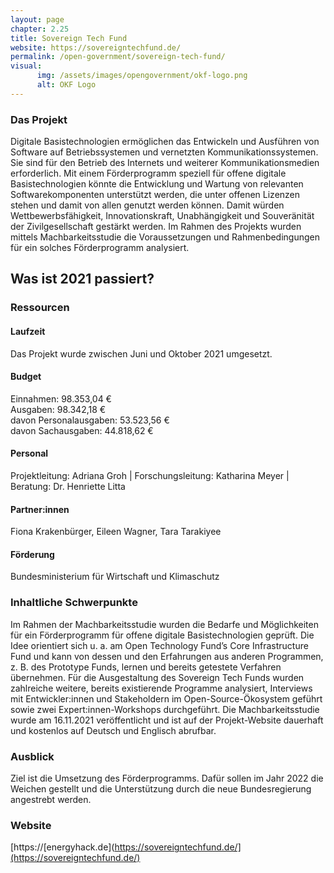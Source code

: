 ```yaml
---
layout: page
chapter: 2.25
title: Sovereign Tech Fund
website: https://sovereigntechfund.de/
permalink: /open-government/sovereign-tech-fund/
visual:
      img: /assets/images/opengovernment/okf-logo.png
      alt: OKF Logo
---
```


### Das Projekt

Digitale Basistechnologien ermöglichen das Entwickeln und Ausführen von Software auf Betriebssystemen und vernetzten Kommunikationssystemen. Sie sind für den Betrieb des Internets und weiterer Kommunikationsmedien erforderlich. Mit einem Förderprogramm speziell für offene digitale Basistechnologien könnte die Entwicklung und Wartung von relevanten Softwarekomponenten unterstützt werden, die unter offenen Lizenzen stehen und damit von allen genutzt werden können. Damit würden Wettbewerbsfähigkeit, Innovationskraft, Unabhängigkeit und Souveränität der  Zivilgesellschaft gestärkt werden. Im Rahmen des Projekts wurden mittels Machbarkeitsstudie die Voraussetzungen und Rahmenbedingungen für ein solches Förderprogramm analysiert. 

## Was ist 2021 passiert?

### Ressourcen

#### Laufzeit
Das Projekt wurde zwischen Juni und Oktober 2021 umgesetzt. 

#### Budget
Einnahmen: 98.353,04 €<br>
Ausgaben: 98.342,18 €<br>
davon Personalausgaben: 53.523,56 €<br>
davon Sachausgaben: 44.818,62 €

#### Personal
Projektleitung: Adriana Groh | Forschungsleitung: Katharina Meyer | Beratung: Dr. Henriette Litta

#### Partner:innen
Fiona Krakenbürger, Eileen Wagner, Tara Tarakiyee

#### Förderung
Bundesministerium für Wirtschaft und Klimaschutz

### Inhaltliche Schwerpunkte

Im Rahmen der Machbarkeitsstudie wurden die Bedarfe und Möglichkeiten für ein Förderprogramm für offene digitale Basistechnologien geprüft. Die Idee orientiert sich u. a. am Open Technology Fund’s Core Infrastructure Fund und kann von dessen und den Erfahrungen aus anderen Programmen, z. B. des Prototype Funds, lernen und bereits getestete Verfahren übernehmen. Für die Ausgestaltung des Sovereign Tech Funds wurden zahlreiche weitere, bereits existierende Programme analysiert, Interviews mit Entwickler:innen und Stakeholdern im Open-Source-Ökosystem geführt sowie zwei Expert:innen-Workshops durchgeführt. Die Machbarkeitsstudie wurde am 16.11.2021 veröffentlicht und ist auf der Projekt-Website dauerhaft und kostenlos auf Deutsch und Englisch abrufbar. 

### Ausblick

Ziel ist die Umsetzung des Förderprogramms. Dafür sollen im Jahr 2022 die Weichen gestellt und die Unterstützung durch die neue Bundesregierung angestrebt werden.

### Website

[https://[energyhack.de](https://sovereigntechfund.de/](https://sovereigntechfund.de/)

